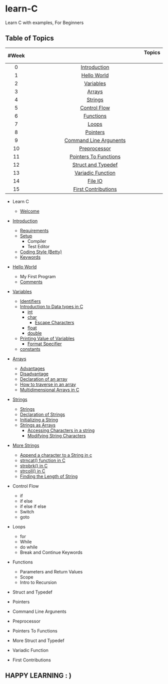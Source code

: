 # learn-C
Learn C with examples, For Beginners
## Table of Topics
| #Week | &nbsp;&nbsp;&nbsp;&nbsp;&nbsp;&nbsp;&nbsp;&nbsp;&nbsp;&nbsp;&nbsp;&nbsp;&nbsp;&nbsp;&nbsp;&nbsp;&nbsp;&nbsp;&nbsp;&nbsp;&nbsp;&nbsp;&nbsp;&nbsp;&nbsp;&nbsp;&nbsp;&nbsp;&nbsp;&nbsp;&nbsp;&nbsp;&nbsp;&nbsp;&nbsp;&nbsp;&nbsp;&nbsp;&nbsp;&nbsp;&nbsp;&nbsp;&nbsp;&nbsp;&nbsp;&nbsp;&nbsp;&nbsp;&nbsp;&nbsp;&nbsp;&nbsp;&nbsp;&nbsp;&nbsp;&nbsp;&nbsp;&nbsp;&nbsp;&nbsp;&nbsp;&nbsp;&nbsp;&nbsp;&nbsp;&nbsp;&nbsp;&nbsp;&nbsp;&nbsp;&nbsp;&nbsp;&nbsp;&nbsp;&nbsp;&nbsp;&nbsp;&nbsp;&nbsp;&nbsp;&nbsp;&nbsp;&nbsp;&nbsp;&nbsp;Topics &nbsp;&nbsp;&nbsp;&nbsp;&nbsp;&nbsp;&nbsp;&nbsp;&nbsp;&nbsp;&nbsp;&nbsp;&nbsp;&nbsp;&nbsp;&nbsp;&nbsp;&nbsp;&nbsp;&nbsp;&nbsp;&nbsp;&nbsp;&nbsp;&nbsp;&nbsp;&nbsp;&nbsp;&nbsp;&nbsp;&nbsp;&nbsp;&nbsp;&nbsp;&nbsp;&nbsp;&nbsp;&nbsp;&nbsp;&nbsp;&nbsp;&nbsp;&nbsp;&nbsp;&nbsp;&nbsp;&nbsp;&nbsp;&nbsp;&nbsp;&nbsp;&nbsp;&nbsp;&nbsp;&nbsp;&nbsp;&nbsp;&nbsp;&nbsp;&nbsp;&nbsp;&nbsp;&nbsp;&nbsp;&nbsp;&nbsp;&nbsp;&nbsp;&nbsp;&nbsp;&nbsp;&nbsp;&nbsp;&nbsp;&nbsp;&nbsp;&nbsp;&nbsp;&nbsp;&nbsp;&nbsp;&nbsp;&nbsp;&nbsp;&nbsp;&nbsp;&nbsp;&nbsp;&nbsp;&nbsp;&nbsp; |
| :--------:|:---------------------------------:|
| 0 | [Introduction](./00_Introduction/introduction.md) |
| 1 | [Hello World](./01_Hello_world/hello_world.md) |
| 2 | [Variables](./02_Variables/variables.md) |
| 3 | [Arrays](./03_Arrays/arrays.md) |
| 4 | [Strings](./04_Strings/strings.md)
| 5 | [Control Flow](./05_Control_flow/control_flow.md) |
| 6 | [Functions]() |
| 7 | [Loops]() |
| 8 | [Pointers]() |
| 9 | [Command Line Argunents]() |
| 10 | [Preprocessor]()|
| 11 | [Pointers To Functions]() |
| 12 | [Struct and Typedef]() |
| 13 | [Variadic Function]() |
| 14 | [File IO]() |
| 15 | [First Contributions]() |

* Learn C
	* [Welcome](./README.md)
* [Introduction](./00_Introduction/introduction.md#introduction)
	* [Requirements](./00_Introduction/introduction.md#requirement)
	* [Setup](./00_Introduction/introduction.md#setup)
		* Compiler
		* Test Editor
	* [Coding Style (Betty)](./00_introduction/introduction.md#coding-style-betty)
	* [Keywords](./00_introduction/introduction.md#keywords)
* [Hello World](./01_Hello_world/hello_world.md#hello-world)
	* My First Program
	* [Comments](./01_Hello_world/hello_world.md#comments)
* [Variables](./02_Variables/variables.md#variables)
	* [Identifiers](./02_Variables/variables.md#identifiers)
	* [Introduction to Data types in C](./02_Variables/variables.md#data-types)
		* [int](./02_Variables/variables.md#int)
		* [char](./02_Variables/variables.md#char)
			* [Escape Characters](./02_Variables/variables.md#escape-characters)
		* [float](./02_Variables/variables.md#float)
		* [double](./02_Variables/variables.md#double)
	* [Printing Value of Variables](./02_Variables/variables.md#printing-values-of-variables)
		* [Format Specifier](./02_Variables/variables.md#format-specifiers)
	* [constants](./02_Variables/variables.md#constants)
* [Arrays](./03_Arrays/arrays.md)
    * [Advantages](./03_Arrays/arrays.md#advantages)
    * [Disadvantage](./03_Arrays/arrays.md#disadvantages)
    * [Declaration of an array](./03_Arrays/arrays.md#declaration)
    * [How to traverse in an array](./03_Arrays/arrays.md#traverse)
    * [Multidimensional Arrays in C](./03_Arrays/arrays.md#multidimensional_array)
* [Strings](./04_Strings/strings.md)
    * [Strings](./04_Strings/strings.md#strings)
    * [Declaration of Strings](./04_Strings/strings.md$declaration)
    * [Initializing a String](./04_Strings/strings.md#initializing)
	* [Strings as Arrays](./04_Strings/strings.md#strings-as-arrays)
		* [Accessing Characters in a string](./04_Strings/strings.md#accessing-string-characters)
		* [Modifying String Characters](./04_Strings/strings.md#modifying-string-characters)
* [More Strings](./04_1_More_Strings/more_strings.md)
    * [Append a character to a String in c](./04_1_More_Strings/more_strings.md#appendment)
    * [strncat() function in C](./04_1_More_Strings/more_strings.md#strncat())
    * [strpbrk() in C](./04_1_More_Strings/more_strings.md#strpbrk())
    * [strcoll() in C](./04_1_More_Strings/more_strings.md#strcoll())
    * [Finding the Length of String](./04_1_More_Strings/more_strings.md#length)

* Control Flow 
	* if
	* if else
	* if else if else
	* Switch
	* goto
* Loops 
	* for
	* While
	* do while
	* Break and Continue Keywords
* Functions 
	* Parameters and Return Values
	* Scope
	* Intro to Recursion
* Struct and Typedef 
* Pointers 
* Command Line Argunents
* Preprocessor
* Pointers To Functions 
* More Struct and Typedef 
* Variadic Function 
* First Contributions

## HAPPY LEARNING : )
